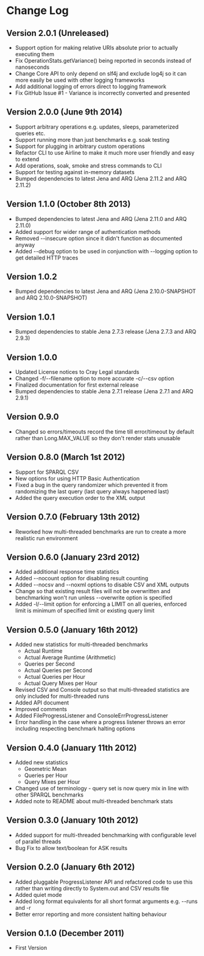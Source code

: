 # Change Log

## Version 2.0.1 (Unreleased)
- Support option for making relative URIs absolute prior to actually executing them
- Fix OperationStats.getVariance() being reported in seconds instead of nanoseconds
- Change Core API to only depend on slf4j and exclude log4j so it can more easily be used with other logging frameworks
- Add additional logging of errors direct to logging framework
- Fix GitHub Issue #1 - Variance is incorrectly converted and presented

## Version 2.0.0 (June 9th 2014)
- Support arbitrary operations e.g. updates, sleeps, parameterized queries etc.
- Support running more than just benchmarks e.g. soak testing
- Support for plugging in arbitrary custom operations
- Refactor CLI to use Airline to make it much more user friendly and easy to extend
- Add operations, soak, smoke and stress commands to CLI
- Support for testing against in-memory datasets
- Bumped dependencies to latest Jena and ARQ (Jena 2.11.2 and ARQ 2.11.2)

## Version 1.1.0 (October 8th 2013)
- Bumped dependencies to latest Jena and ARQ (Jena 2.11.0 and ARQ 2.11.0)
- Added support for wider range of authentication methods
- Removed --insecure option since it didn't function as documented anyway
- Added --debug option to be used in conjunction with --logging option to get detailed HTTP traces

## Version 1.0.2
- Bumped dependencies to latest Jena and ARQ (Jena 2.10.0-SNAPSHOT and ARQ 2.10.0-SNAPSHOT)

## Version 1.0.1
- Bumped dependencies to stable Jena 2.7.3 release (Jena 2.7.3 and ARQ 2.9.3)

## Version 1.0.0
- Updated License notices to Cray Legal standards
- Changed -f/--filename option to more accurate -c/--csv option
- Finalized documentation for first external release
- Bumped dependencies to stable Jena 2.7.1 release (Jena 2.7.1 and ARQ 2.9.1)

## Version 0.9.0 
- Changed so errors/timeouts record the time till error/timeout by default rather than Long.MAX_VALUE so they don't render stats unusable

## Version 0.8.0 (March 1st 2012)
- Support for SPARQL CSV
- New options for using HTTP Basic Authentication
- Fixed a bug in the query randomizer which prevented it from randomizing the last query (last query always happened last)
- Added the query execution order to the XML output

## Version 0.7.0 (February 13th 2012)
- Reworked how multi-threaded benchmarks are run to create a more realistic run environment

## Version 0.6.0 (January 23rd 2012)
- Added additional response time statistics
- Added --nocount option for disabling result counting
- Added --nocsv and --noxml options to disable CSV and XML outputs
- Change so that existing result files will not be overwritten and benchmarking won't run unless --overwrite option is specified
- Added -l/--limit option for enforcing a LIMIT on all queries, enforced limit is minimum of specified limit or existing query limit

## Version 0.5.0 (January 16th 2012)
- Added new statistics for multi-threaded benchmarks
    - Actual Runtime
    - Actual Average Runtime (Arithmetic)
    - Queries per Second
    - Actual Queries per Second
    - Actual Queries per Hour
    - Actual Query Mixes per Hour
- Revised CSV and Console output so that multi-threaded statistics are only included for multi-threaded runs
- Added API document
- Improved comments
- Added FileProgressListener and ConsoleErrProgressListener
- Error handling in the case where a progress listener throws an error including respecting benchmark halting options

## Version 0.4.0 (January 11th 2012)
- Added new statistics
    - Geometric Mean
    - Queries per Hour
    - Query Mixes per Hour
- Changed use of terminology - query set is now query mix in line with other SPARQL benchmarks
- Added note to README about multi-threaded benchmark stats

## Version 0.3.0 (January 10th 2012)
- Added support for multi-threaded benchmarking with configurable level of parallel threads
- Bug Fix to allow text/boolean for ASK results

## Version 0.2.0 (January 6th 2012)
- Added pluggable ProgressListener API and refactored code to use this rather than writing directly to System.out and CSV results file
- Added quiet mode
- Added long format equivalents for all short format arguments e.g. --runs and -r
- Better error reporting and more consistent halting behaviour

## Version 0.1.0 (December 2011)
- First Version